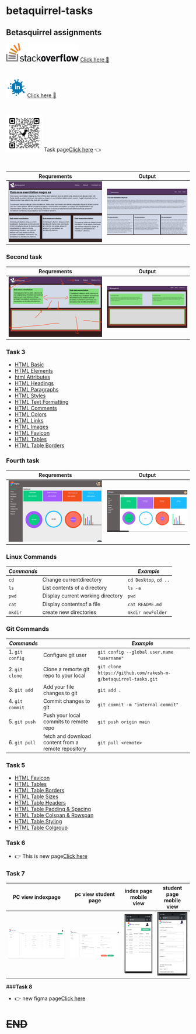 # betaquirrel-tasks

## Betasquirrel assignments

<img src="images/stack-overflow logo.png" height="50px" > [Click here 📙](https://stackoverflow.com/users/21194129/dote)

<br>

<img src="images/linkedin.png" height="50px" > [Click here 📙](https://www.linkedin.com/in/rakesh-mg-615168213/)

<br>

<img src="images/qrcode_rakesh-m-g.github.io.png" width="100" height="100"> Task page[Click here](https://rakesh-m-g.github.io/betaquirrel-tasks/) 👈

<br>

| Requrements                     | Output                  |
| ------------------------------- | ----------------------- |
| ![task 1](images/task-1req.png) | ![Task 1](images/m.png) |

### **Second task**

| Requrements                     | Output                       |
| ------------------------------- | ---------------------------- |
| ![task 2](images/task2-req.png) | ![Task 2](images/task-2.png) |

### **Task 3**

- [HTML Basic](https://www.w3schools.com/html/default.asp)
- [HTML Elements](https://www.w3schools.com/html/html_basic.asp)
- [html Attributes](https://www.w3schools.com/html/html_attributes.asp)
- [HTML Headings](https://www.w3schools.com/html/html_headings.asp)
- [HTML Paragraphs](https://www.w3schools.com/html/html_paragraphs.asp)
- [HTML Styles](https://www.w3schools.com/html/html_styles.asp)
- [HTML Text Formatting](https://www.w3schools.com/html/html_formatting.asp)
- [HTML Comments](https://www.w3schools.com/html/html_comments.asp)
- [HTML Colors](https://www.w3schools.com/html/html_colors.asp)
- [HTML Links](https://www.w3schools.com/html/html_links.asp)
- [HTML Images](https://www.w3schools.com/html/html_images.asp)
- [HTML Favicon](https://www.w3schools.com/html/html_favicon.asp)
- [HTML Tables](https://www.w3schools.com/html/html_tables.asp)
- [HTML Table Borders](https://www.w3schools.com/html/html_table_borders.asp)

### **Fourth task**

| Requrements                     | Output                       |
| ------------------------------- | ---------------------------- |
| ![task 4](images/task4-req.png) | ![Task 4](images/task-4.png) |

### **Linux Commands**

| _Commands_ |                                   | _Example_             |
| ---------- | --------------------------------- | --------------------- |
| `cd`       | Change currentdirectory           | `cd Desktop`, `cd ..` |
| `ls`       | List contents of a directory      | `ls -a`               |
| `pwd`      | Display current working directory | `pwd`                 |
| `cat`      | Display contentsof a file         | `cat README.md`       |
| `mkdir`    | create new directories            | `mkdir newFolder`     |

### **Git Commands**

| _Commands_      |                                                     | _Example_                                                       |
| --------------- | --------------------------------------------------- | --------------------------------------------------------------- |
| 1. `git config` | Configure git user                                  | `git config --global user.name "username"`                      |
| 2. `git clone`  | Clone a remorte git repo to your local              | `git clone https://github.com/rakesh-m-g/betaquirrel-tasks.git` |
| 3. `git add`    | Add your file changes to git                        | `git add .`                                                     |
| 4. `git commit` | Commit changes to git                               | `git commit -m "internal commit"`                               |
| 5. `git push`   | Push your local commits to remote repo              | `git push origin main`                                          |
| 6. `git pull`   | fetch and download content from a remote repository | `git pull <remote> `                                            |

### Task 5

- [HTML Favicon](https://www.w3schools.com/html/html_favicon.asp)
- [HTML Tables](https://www.w3schools.com/html/html_tables.asp)
- [HTML Table Borders](https://www.w3schools.com/html/html_table_borders.asp)
- [HTML Table Sizes](https://www.w3schools.com/html/html_table_sizes.asp)
- [HTML Table Headers](https://www.w3schools.com/html/html_table_headers.asp)
- [HTML Table Padding & Spacing](https://www.w3schools.com/html/html_table_padding_spacing.asp)
- [HTML Table Colspan & Rowspan](https://www.w3schools.com/html/html_table_colspan_rowspan.asp)
- [HTML Table Styling](https://www.w3schools.com/html/html_table_styling.asp)
- [HTML Table Colgroup](https://www.w3schools.com/html/html_table_colgroup.asp)

### **Task 6**

- 👉 This is new page[Click here](https://rakesh-m-g.github.io/betaquirrel-tasks/)

### **Task 7**

| PC view indexpage                 | pc view student page                | index page mobile view          | student page mobile view          |
| --------------------------------- | ----------------------------------- | ------------------------------- | --------------------------------- |
| ![task 7](images/indexPagePc.png) | ![Task 7](images/studentpagePc.png) | ![task 1](images/indexPage.png) | ![Task 1](images/studentpage.png) |

###**Task 8**

- 👉 new figma page[Click here](https://www.figma.com/proto/23Lt0RxK8bnmppv2t0aeGD/Untitled?page-id=149%3A812&node-id=149%3A2216&viewport=238%2C211%2C0.34&scaling=scale-down&starting-point-node-id=149%3A2216)

# ~~END~~
